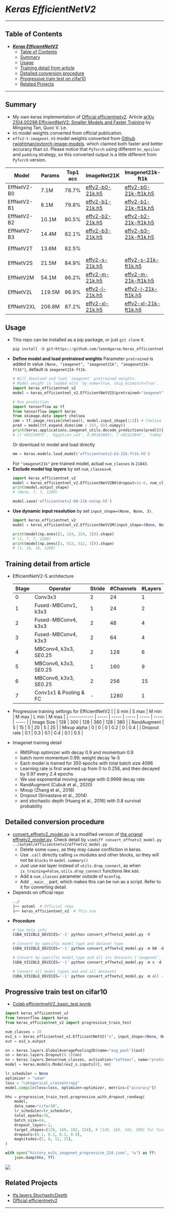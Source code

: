 # ___Keras EfficientNetV2___
***
## Table of Contents
<!-- TOC depthFrom:1 depthTo:6 withLinks:1 updateOnSave:1 orderedList:0 -->

- [___Keras EfficientNetV2___](#keras-efficientnetv2)
	- [Table of Contents](#table-of-contents)
	- [Summary](#summary)
	- [Usage](#usage)
	- [Training detail from article](#training-detail-from-article)
	- [Detailed conversion procedure](#detailed-conversion-procedure)
	- [Progressive train test on cifar10](#progressive-train-test-on-cifar10)
	- [Related Projects](#related-projects)

<!-- /TOC -->
***

## Summary
  - My own keras implementation of [Official efficientnetv2](https://github.com/google/automl/tree/master/efficientnetv2). Article [arXiv 2104.00298 EfficientNetV2: Smaller Models and Faster Training](https://arxiv.org/abs/2104.00298) by Mingxing Tan, Quoc V. Le.
  - `h5` model weights converted from official publication.
  - `effv2-t-imagenet.h5` model weights converted from [Github rwightman/pytorch-image-models](https://github.com/rwightman/pytorch-image-models#july-5-9-2021). which claimed both faster and better accuracy than `b3`. Please notice that `PyTorch` using different `bn_epsilon` and `padding` strategy, so this converted output is a little different from `PyTorch` version.

  | Model       | Params | Top1 acc | ImageNet21K | Imagenet21k-ft1k | Imagenet |
  | ----------- | ------ | -------- | ----------- | ---------------- | -------- |
  | EffNetV2-B0 | 7.1M  | 78.7% | [effv2-b0-21k.h5](https://github.com/leondgarse/keras_efficientnet_v2/releases/download/v1.0.0/efficientnetv2-b0-21k.h5)|[effv2-b0-21k-ft1k.h5](https://github.com/leondgarse/keras_efficientnet_v2/releases/download/v1.0.0/efficientnetv2-b0-21k-ft1k.h5)|[effv2-b0-imagenet.h5](https://github.com/leondgarse/keras_efficientnet_v2/releases/download/v1.0.0/efficientnetv2-b0-imagenet.h5)|
  | EffNetV2-B1 | 8.1M  | 79.8% | [effv2-b1-21k.h5](https://github.com/leondgarse/keras_efficientnet_v2/releases/download/v1.0.0/efficientnetv2-b1-21k.h5)|[effv2-b1-21k-ft1k.h5](https://github.com/leondgarse/keras_efficientnet_v2/releases/download/v1.0.0/efficientnetv2-b1-21k-ft1k.h5)|[effv2-b1-imagenet.h5](https://github.com/leondgarse/keras_efficientnet_v2/releases/download/v1.0.0/efficientnetv2-b1-imagenet.h5)|
  | EffNetV2-B2 | 10.1M | 80.5% | [effv2-b2-21k.h5](https://github.com/leondgarse/keras_efficientnet_v2/releases/download/v1.0.0/efficientnetv2-b2-21k.h5)|[effv2-b2-21k-ft1k.h5](https://github.com/leondgarse/keras_efficientnet_v2/releases/download/v1.0.0/efficientnetv2-b2-21k-ft1k.h5)|[effv2-b2-imagenet.h5](https://github.com/leondgarse/keras_efficientnet_v2/releases/download/v1.0.0/efficientnetv2-b2-imagenet.h5)|
  | EffNetV2-B3 | 14.4M | 82.1% | [effv2-b3-21k.h5](https://github.com/leondgarse/keras_efficientnet_v2/releases/download/v1.0.0/efficientnetv2-b3-21k.h5)|[effv2-b3-21k-ft1k.h5](https://github.com/leondgarse/keras_efficientnet_v2/releases/download/v1.0.0/efficientnetv2-b3-21k-ft1k.h5)|[effv2-b3-imagenet.h5](https://github.com/leondgarse/keras_efficientnet_v2/releases/download/v1.0.0/efficientnetv2-b3-imagenet.h5)|
  | EffNetV2T | 13.6M | 82.5% |  | |[effv2-t-imagenet.h5](https://github.com/leondgarse/keras_efficientnet_v2/releases/download/v1.0.0/efficientnetv2-t-imagenet.h5)|
  | EffNetV2S   | 21.5M | 84.9% | [effv2-s-21k.h5](https://github.com/leondgarse/keras_efficientnet_v2/releases/download/v1.0.0/efficientnetv2-s-21k.h5) |[effv2-s-21k-ft1k.h5](https://github.com/leondgarse/keras_efficientnet_v2/releases/download/v1.0.0/efficientnetv2-s-21k-ft1k.h5)|[effv2-s-imagenet.h5](https://github.com/leondgarse/keras_efficientnet_v2/releases/download/v1.0.0/efficientnetv2-s-imagenet.h5)|
  | EffNetV2M   | 54.1M | 86.2% | [effv2-m-21k.h5](https://github.com/leondgarse/keras_efficientnet_v2/releases/download/v1.0.0/efficientnetv2-m-21k.h5) |[effv2-m-21k-ft1k.h5](https://github.com/leondgarse/keras_efficientnet_v2/releases/download/v1.0.0/efficientnetv2-m-21k-ft1k.h5)|[effv2-m-imagenet.h5](https://github.com/leondgarse/keras_efficientnet_v2/releases/download/v1.0.0/efficientnetv2-m-imagenet.h5)|
  | EffNetV2L   | 119.5M| 86.9% | [effv2-l-21k.h5](https://github.com/leondgarse/keras_efficientnet_v2/releases/download/v1.0.0/efficientnetv2-l-21k.h5) |[effv2-l-21k-ft1k.h5](https://github.com/leondgarse/keras_efficientnet_v2/releases/download/v1.0.0/efficientnetv2-l-21k-ft1k.h5)|[effv2-l-imagenet.h5](https://github.com/leondgarse/keras_efficientnet_v2/releases/download/v1.0.0/efficientnetv2-l-imagenet.h5)|
  | EffNetV2XL  | 206.8M| 87.2% | [effv2-xl-21k.h5](https://github.com/leondgarse/keras_efficientnet_v2/releases/download/v1.0.0/efficientnetv2-xl-21k.h5)|[effv2-xl-21k-ft1k.h5](https://github.com/leondgarse/keras_efficientnet_v2/releases/download/v1.0.0/efficientnetv2-xl-21k-ft1k.h5)|[effv2-xl-imagenet.h5](https://github.com/leondgarse/keras_efficientnet_v2/releases/download/v1.0.0/efficientnetv2-xl-imagenet.h5)|
## Usage
  - This repo can be installed as a pip package, or just `git clone` it.
    ```py
    pip install -U git+https://github.com/leondgarse/keras_efficientnet_v2
    ```
  - **Define model and load pretrained weights** Parameter `pretrained` is added in value `[None, "imagenet", "imagenet21k", "imagenet21k-ft1k"]`, default is `imagenet21k-ft1k`.
    ```py
    # Will download and load `imagenet` pretrained weights.
    # Model weight is loaded with `by_name=True, skip_mismatch=True`.
    import keras_efficientnet_v2
    model = keras_efficientnet_v2.EfficientNetV2S(pretrained="imagenet")

    # Run prediction
    import tensorflow as tf
    from tensorflow import keras
    from skimage.data import chelsea
    imm = tf.image.resize(chelsea(), model.input_shape[1:3]) # Chelsea the cat
    pred = model(tf.expand_dims(imm / 255, 0)).numpy()
    print(keras.applications.imagenet_utils.decode_predictions(pred)[0])
    # [('n02124075', 'Egyptian_cat', 0.89163685), ('n02123045', 'tabby', 0.01682318), ...]
    ```
    Or download `h5` model and load directly
    ```py
    mm = keras.models.load_model('efficientnetv2-b3-21k-ft1k.h5')
    ```
    For `"imagenet21k"` pre-trained model, actual `num_classes` is `21843`.
  - **Exclude model top layers** by set `num_classes=0`.
    ```py
    import keras_efficientnet_v2
    model = keras_efficientnet_v2.EfficientNetV2B0(dropout=1e-6, num_classes=0, pretrained="imagenet21k")
    print(model.output_shape)
    # (None, 7, 7, 1280)

    model.save('efficientnetv2-b0-21k-notop.h5')
    ```
  - **Use dynamic input resolution** by set `input_shape=(None, None, 3)`.
    ```py
    import keras_efficientnet_v2
    model = keras_efficientnet_v2.EfficientNetV2M(input_shape=(None, None, 3), drop_connect_rate=0.2, num_classes=0, pretrained="imagenet21k-ft1k")

    print(model(np.ones([1, 224, 224, 3])).shape)
    # (1, 7, 7, 1280)
    print(model(np.ones([1, 512, 512, 3])).shape)
    # (1, 16, 16, 1280)
    ```
## Training detail from article
  - EfficientNetV2-S architecture

    | Stage | Operator               | Stride | #Channels | #Layers |
    | ----- | ---------------------- | ------ | --------- | ------- |
    | 0     | Conv3x3                | 2      | 24        | 1       |
    | 1     | Fused-MBConv1, k3x3    | 1      | 24        | 2       |
    | 2     | Fused-MBConv4, k3x3    | 2      | 48        | 4       |
    | 3     | Fused-MBConv4, k3x3    | 2      | 64        | 4       |
    | 4     | MBConv4, k3x3, SE0.25  | 2      | 128       | 6       |
    | 5     | MBConv6, k3x3, SE0.25  | 1      | 160       | 9       |
    | 6     | MBConv6, k3x3, SE0.25  | 2      | 256       | 15      |
    | 7     | Conv1x1 & Pooling & FC | -      | 1280      | 1       |

  - Progressive training settings for EfficientNetV2
    |              | S min | S max | M min | M max | L min | M max |
    | ------------ | ----- | ----- | ----- | ----- | ----- | ----- |
    | Image Size   | 128   | 300   | 128   | 380   | 128   | 380   |
    | RandAugment  | 5     | 15    | 5     | 20    | 5     | 25    |
    | Mixup alpha  | 0     | 0     | 0     | 0.2   | 0     | 0.4   |
    | Dropout rate | 0.1   | 0.3   | 0.1   | 0.4   | 0.1   | 0.5   |

  - Imagenet training detail
    - RMSProp optimizer with decay 0.9 and momentum 0.9
    - batch norm momentum 0.99; weight decay 1e-5
    - Each model is trained for 350 epochs with total batch size 4096
    - Learning rate is first warmed up from 0 to 0.256, and then decayed by 0.97 every 2.4 epochs
    - We use exponential moving average with 0.9999 decay rate
    - RandAugment (Cubuk et al., 2020)
    - Mixup (Zhang et al., 2018)
    - Dropout (Srivastava et al., 2014)
    - and stochastic depth (Huang et al., 2016) with 0.8 survival probability
## Detailed conversion procedure
  - [convert_effnetv2_model.py](convert_effnetv2_model.py) is a modified version of [the orignal effnetv2_model.py](https://github.com/google/automl/blob/master/efficientnetv2/effnetv2_model.py). Check detail by `vimdiff convert_effnetv2_model.py ../automl/efficientnetv2/effnetv2_model.py`
    - Delete some `names`, as they may cause confliction in keras.
    - Use `.call` directly calling `se` modules and other blocks, so they will not be `blocks` in `model.summary()`
    - Just use `Add` layer instead of `utils.drop_connect`, as when `is_training=False`, `utils.drop_connect` functions like `Add`.
    - Add a `num_classes` parameter outside of `mconfig`.
    - Add `__main__` part, which makes this can be run as a script. Refer to it for converting detail.
  - Depends on official repo
    ```sh
    ../
    ├── automl  # Official repo
    ├── keras_efficientnet_v2  # This one
    ```
  - **Procedure**
    ```py
    # See help info
    CUDA_VISIBLE_DEVICES='-1' python convert_effnetv2_model.py -h

    # Convert by specific model_type and dataset type
    CUDA_VISIBLE_DEVICES='-1' python convert_effnetv2_model.py -m b0 -d imagenet21k

    # Convert by specific model_type and all its datasets ['imagenet', 'imagenet21k', 'imagenetft']
    CUDA_VISIBLE_DEVICES='-1' python convert_effnetv2_model.py -m s -d all

    # Convert all model_types and and all datasets
    CUDA_VISIBLE_DEVICES='-1' python convert_effnetv2_model.py -m all -d all
    ```
## Progressive train test on cifar10
  - [Colab efficientnetV2_basic_test.ipynb](https://colab.research.google.com/drive/1vmAEfF9tUgK2gkrS5qVftadTyUcX343D?usp=sharing)
  ```py
  import keras_efficientnet_v2
  from tensorflow import keras
  from keras_efficientnet_v2 import progressive_train_test

  num_classes = 10
  ev2_s = keras_efficientnet_v2.EfficientNetV2("s", input_shape=(None, None, 3), num_classes=0)
  out = ev2_s.output

  nn = keras.layers.GlobalAveragePooling2D(name="avg_pool")(out)
  nn = keras.layers.Dropout(0.1)(nn)
  nn = keras.layers.Dense(num_classes, activation="softmax", name="predictions", dtype="float32")(nn)
  model = keras.models.Model(ev2_s.inputs[0], nn)

  lr_scheduler = None
  optimizer = "adam"
  loss = "categorical_crossentropy"
  model.compile(loss=loss, optimizer=optimizer, metrics=["accuracy"])

  hhs = progressive_train_test.progressive_with_dropout_randaug(
      model,
      data_name="cifar10",
      lr_scheduler=lr_scheduler,
      total_epochs=36,
      batch_size=64,
      dropout_layer=-2,
      target_shapes=[128, 160, 192, 224], # [128, 185, 242, 300] for final shape (300, 300)
      dropouts=[0.1, 0.2, 0.3, 0.4],
      magnitudes=[5, 8, 12, 15],
  )

  with open("history_ev2s_imagenet_progressive_224.json", "w") as ff:
      json.dump(hhs, ff)
  ```
  ![](cifar10_progressive_train.svg)
## Related Projects
  - [tfa.layers.StochasticDepth](https://www.tensorflow.org/addons/api_docs/python/tfa/layers/StochasticDepth)
  - [Official efficientnetv2](https://github.com/google/automl/tree/master/efficientnetv2)
***
